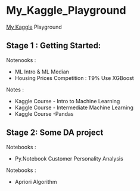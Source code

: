 # My_Kaggle_Playground
[My Kaggle](https://www.kaggle.com/wuxinyun) Playground

## Stage 1 : Getting Started:
Notenooks :
- ML Intro & ML Median 
- Housing Prices Competition : T9% Use XGBoost 

Notes :
- Kaggle Course - Intro to Machine Learning
- Kaggle Course - Intermediate Machine Learning
- Kaggle Course -Pandas

## Stage 2: Some DA project 
Notebooks :
- Py.Notebook Customer Personality Analysis

Notebooks :
- Apriori Algorithm 
